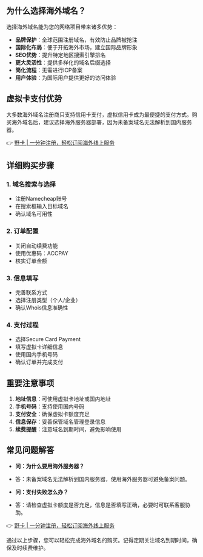 ## **为什么选择海外域名？**

选择海外域名能为您的网络项目带来诸多优势：

* **品牌保护**：全球范围注册域名，有效防止品牌被抢注
* **国际化布局**：便于开拓海外市场，建立国际品牌形象
* **SEO优势**：提升特定地区搜索引擎排名
* **更大灵活性**：提供多样化的域名后缀选择
* **简化流程**：无需进行ICP备案
* **用户体验**：为国际用户提供更好的访问体验

## **虚拟卡支付优势**

大多数海外域名注册商只支持信用卡支付，虚拟信用卡成为最便捷的支付方式。购买海外域名后，建议选择海外服务器部署，因为未备案域名无法解析到国内服务器。

👉 [野卡 | 一分钟注册，轻松订阅海外线上服务](https://bit.ly/bewildcard)

## **详细购买步骤**

### **1. 域名搜索与选择**
* 注册Namecheap账号
* 在搜索框输入目标域名
* 确认域名可用性

### **2. 订单配置**
* 关闭自动续费功能
* 使用优惠码：ACCPAY
* 核实订单金额

### **3. 信息填写**
* 完善联系方式
* 选择注册类型（个人/企业）
* 确认Whois信息准确性

### **4. 支付过程**
* 选择Secure Card Payment
* 填写虚拟卡详细信息
* 使用国内手机号码
* 确认订单并完成支付

## **重要注意事项**

1. **地址信息**：可使用虚拟卡地址或国内地址
2. **手机号码**：支持使用国内号码
3. **支付安全**：确保虚拟卡额度充足
4. **信息保存**：妥善保管域名管理登录信息
5. **续费提醒**：注意域名到期时间，避免影响使用

## **常见问题解答**

* **问：为什么要用海外服务器？**
* 答：未备案域名无法解析到国内服务器，使用海外服务器可避免备案问题。

* **问：支付失败怎么办？**
* 答：请检查虚拟卡额度是否充足，信息是否填写正确，必要时可联系客服协助。

👉 [野卡 | 一分钟注册，轻松订阅海外线上服务](https://bit.ly/bewildcard)

通过以上步骤，您可以轻松完成海外域名的购买。记得定期关注域名到期时间，确保及时续费维护。